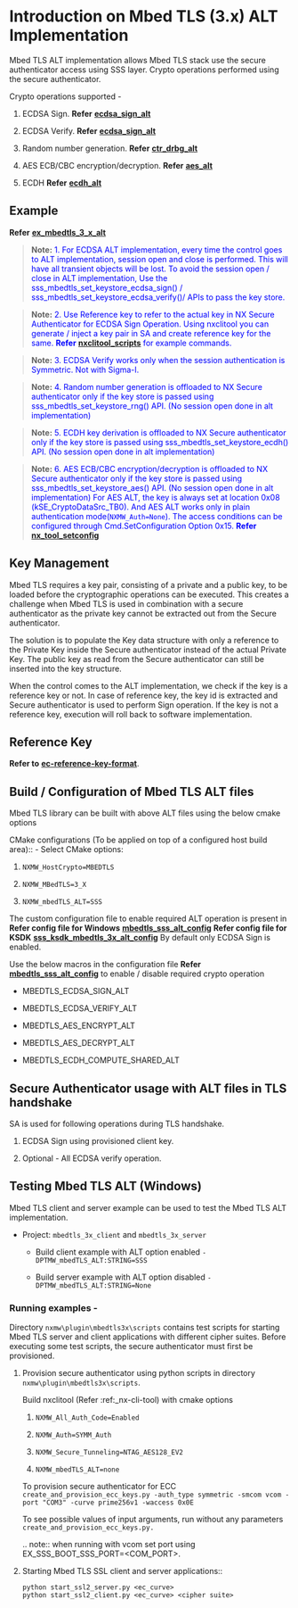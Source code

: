 # Introduction on Mbed TLS (3.x) ALT Implementation

Mbed TLS ALT implementation allows Mbed TLS stack use the secure
authenticator access using SSS layer. Crypto operations performed using
the secure authenticator.

Crypto operations supported -

1.  ECDSA Sign. **Refer** [**ecdsa_sign_alt**](./ecdsa_sign_alt.c)

2.  ECDSA Verify. **Refer** [**ecdsa_sign_alt**](./ecdsa_verify_alt.c)

3.  Random number generation. **Refer** [**ctr_drbg_alt**](./ctr_drbg_alt.c)

4.  AES ECB/CBC encryption/decryption.
    **Refer** [**aes_alt**](./aes_alt.c)

5.  ECDH **Refer** [**ecdh_alt**](./ecdh_alt.c)

## Example 
   **Refer** [**ex_mbedtls_3_x_alt**](../../demos/nx/mbedtls_3_x_alt/ex_mbedtls_3_x_alt.c)


>**Note:** <span style="color:blue;"> 1. For ECDSA ALT implementation, every time the control goes to ALT implementation,
    session open and close is performed. This will have all transient objects will be lost.
    To avoid the session open / close in ALT implementation,
    Use the sss_mbedtls_set_keystore_ecdsa_sign() / sss_mbedtls_set_keystore_ecdsa_verify()/
    APIs to pass the key store.</span>

>**Note:** <span style="color:blue;">2. Use Reference key to refer to the actual key in NX Secure Authenticator for ECDSA Sign Operation.
    Using nxclitool you can generate / inject a key pair in SA and create reference key for the same. **Refer** [**nxclitool_scripts**](../../demos/nx/nx_cli_tool/scripts/nxclitool_genkey_refkey.bat) for example commands.</span>

>**Note:** <span style="color:blue;">3. ECDSA Verify works only when the session authentication is Symmetric. Not with Sigma-I.</span>

>**Note:** <span style="color:blue;">4. Random number generation is offloaded to NX Secure authenticator only if the key store
    is passed using sss_mbedtls_set_keystore_rng() API. (No session open done in alt implementation)</span>

>**Note:** <span style="color:blue;">5. ECDH key derivation is offloaded to NX Secure authenticator only if the key store
    is passed using sss_mbedtls_set_keystore_ecdh() API. (No session open done in alt implementation)</span>

>**Note:** <span style="color:blue;">6. AES ECB/CBC encryption/decryption is offloaded to NX Secure authenticator only if the key store
    is passed using sss_mbedtls_set_keystore_aes() API. (No session open done in alt implementation)
    For AES ALT, the key is always set at location 0x08 (kSE_CryptoDataSrc_TB0). And AES ALT works only
    in plain authentication mode(``NXMW_Auth=None``). The access conditions can be configured
    through Cmd.SetConfiguration Option 0x15. **Refer** [**nx_tool_setconfig**](../../demos/nx/nx_tool_setconfig/readme.md)</span>

## Key Management

Mbed TLS requires a key pair, consisting of a private and a public key,
to be loaded before the cryptographic operations can be executed. This
creates a challenge when Mbed TLS is used in combination with a secure
authenticator as the private key cannot be extracted out from the Secure
authenticator.

The solution is to populate the Key data structure with only a reference
to the Private Key inside the Secure authenticator instead of the actual
Private Key. The public key as read from the Secure authenticator can
still be inserted into the key structure.

When the control comes to the ALT implementation, we check if the key is
a reference key or not. In case of reference key, the key id is
extracted and Secure authenticator is used to perform Sign operation. If
the key is not a reference key, execution will roll back to software
implementation.

## Reference Key

**Refer to** [**ec-reference-key-format**](../openssl_provider/readme.md).

## Build / Configuration of Mbed TLS ALT files

Mbed TLS library can be built with above ALT files using the below cmake
options

CMake configurations (To be applied on top of a configured host build
area):: - Select CMake options:

1.  `NXMW_HostCrypto=MBEDTLS`

2.  `NXMW_MBedTLS=3_X`

3.  `NXMW_mbedTLS_ALT=SSS`

The custom configuration file to enable required ALT operation is
present in **Refer config file for Windows** [**mbedtls_sss_alt_config**](./mbedtls_sss_alt_config.h) **Refer config file for KSDK** [**sss_ksdk_mbedtls_3x_alt_config**](../../lib/sss/port/ksdk/sss_ksdk_mbedtls_3x_alt_config.h) By default
only ECDSA Sign is enabled.

Use the below macros in the configuration file
**Refer** [**mbedtls_sss_alt_config**](./mbedtls_sss_alt_config.h) to enable / disable
required crypto operation

- MBEDTLS_ECDSA_SIGN_ALT

- MBEDTLS_ECDSA_VERIFY_ALT

- MBEDTLS_AES_ENCRYPT_ALT

- MBEDTLS_AES_DECRYPT_ALT

- MBEDTLS_ECDH_COMPUTE_SHARED_ALT

## Secure Authenticator usage with ALT files in TLS handshake

SA is used for following operations during TLS handshake.

1.  ECDSA Sign using provisioned client key.

2.  Optional - All ECDSA verify operation.

## Testing Mbed TLS ALT (Windows)

Mbed TLS client and server example can be used to test the Mbed TLS ALT
implementation.

- Project: `mbedtls_3x_client` and `mbedtls_3x_server`

    - Build client example with ALT option enabled
        `-DPTMW_mbedTLS_ALT:STRING=SSS`

    - Build server example with ALT option disabled 
        `-DPTMW_mbedTLS_ALT:STRING=None`


### Running examples -

Directory `nxmw\plugin\mbedtls3x\scripts` contains test scripts for
starting Mbed TLS server and client applications with different cipher
suites. Before executing some test scripts, the secure authenticator
must first be provisioned.

1.  Provision secure authenticator using python scripts in directory
    `nxmw\plugin\mbedtls3x\scripts`.

    Build nxclitool (Refer :ref:\_nx-cli-tool) with cmake options

    1.  `NXMW_All_Auth_Code=Enabled`

    2.  `NXMW_Auth=SYMM_Auth`

    3.  `NXMW_Secure_Tunneling=NTAG_AES128_EV2`

    4.  `NXMW_mbedTLS_ALT=none`

    To provision secure authenticator for ECC
    `create_and_provision_ecc_keys.py -auth_type symmetric -smcom vcom -port "COM3" -curve prime256v1 -waccess 0x0E`

    To see possible values of input arguments, run without any
    parameters `create_and_provision_ecc_keys.py.`

    .. note:: when running with vcom set port using
    EX_SSS_BOOT_SSS_PORT=<COM_PORT>.

2.  Starting Mbed TLS SSL client and server applications::

        python start_ssl2_server.py <ec_curve>
        python start_ssl2_client.py <ec_curve> <cipher suite>